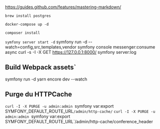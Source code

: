https://guides.github.com/features/mastering-markdown/

`brew install postgres`

`docker-compose up -d`

`composer install`

`symfony server start -d`
symfony run -d --watch=config,src,templates,vendor symfony console messenger:consume async
curl -s -I -X GET https://127.0.0.1:8000/
symfony server:log

## Build Webpack assets`
symfony run -d yarn encore dev --watch

## Purge du HTTPCache
`curl -I -X PURGE -u admin:admin `symfony var:export SYMFONY_DEFAULT_ROUTE_URL`/admin/http-cache/`
`curl -I -X PURGE -u admin:admin `symfony var:export SYMFONY_DEFAULT_ROUTE_URL`/admin/http-cache/conference_header

